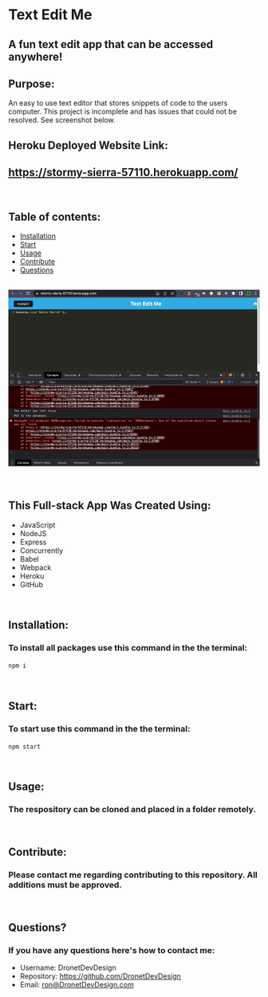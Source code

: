 # Text Edit Me
## A fun text edit app that can be accessed anywhere!

## Purpose:

An easy to use text editor that stores snippets of code to the users computer. This project is incomplete and has issues that could not be resolved. See screenshot below.

## Heroku Deployed Website Link:

## https://stormy-sierra-57110.herokuapp.com/

<br>

## **Table of contents:**

- [Installation](#installation)
- [Start](#start)
- [Usage](#usage)
- [Contribute](#contribute)
- [Questions](#questions)

<br>
<div align="left">
    <img src="./client/src/images/text-edit-me-screenshot.jpg" width="800px" /> 
</div>
<br>

<br>

## This Full-stack App Was Created Using:

- JavaScript
- NodeJS
- Express
- Concurrently
- Babel
- Webpack
- Heroku
- GitHub

<br>

## Installation:

### To install all packages use this command in the the terminal:

`npm i`

<br>

## Start:

### To start use this command in the the terminal: 

`npm start`

<br>

## Usage:

### The respository can be cloned and placed in a folder remotely.

<br>

## Contribute:

### Please contact me regarding contributing to this repository. All additions must be approved.

<br>

## Questions?

### If you have any questions here's how to contact me:

- Username: DronetDevDesign
- Repository: https://github.com/DronetDevDesign
- Email: ron@DronetDevDesign.com

